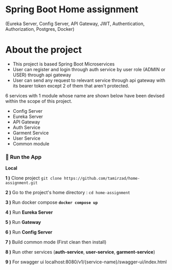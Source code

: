 # Spring Boot Home assignment
(Eureka Server, Config Server, API Gateway, JWT, Authentication, Authorization, Postgres, Docker)

# About the project

<ul style="list-style-type:disc">
  <li>This project is based Spring Boot Microservices</li>
  <li>User can register and login through auth service by user role (ADMIN or USER) through api gateway</li>
  <li>User can send any request to relevant service through api gateway with its bearer token except 2 of them 
that aren't protected.</li>
</ul>

6 services with 1 module whose name are shown below have been devised within the scope of this project.

- Config Server
- Eureka Server
- API Gateway
- Auth Service
- Garment Service
- User Service
- Common module

### 🔨 Run the App

<b>Local</b>

<b>1 )</b> Clone project `git clone https://github.com/tamirzad/home-assignment.git`

<b>2 )</b> Go to the project's home directory :  `cd home-assignment`

<b>3 )</b> Run docker compose <b>`docker compose up`</b></b>

<b>4 )</b> Run <b>Eureka Server</b>

<b>5 )</b> Run <b>Gateway</b>

<b>6 )</b> Run <b>Config Server</b>

<b>7 )</b> Build common mode (First clean then install)</b>

<b>8 )</b> Run other services (<b>auth-service</b>, <b>user-service</b>, <b>garment-service</b>)

<b>9 )</b> For swagger ui localhost:8080/v1/{service-name}/swagger-ui/index.html</b>
